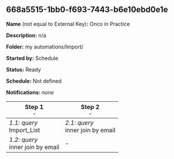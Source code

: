 ## 668a5515-1bb0-f693-7443-b6e10ebd0e1e

**Name** (not equal to External Key)**:** Onco in Practice

**Description:** n/a

**Folder:** my automations/Import/

**Started by:** Schedule

**Status:** Ready

**Schedule:** Not defined

**Notifications:** _none_


| Step 1<br>_<small>-</small>_ | Step 2<br>_<small>-</small>_ |
| --- | --- |
| _1.1: query_<br>Import_List | _2.1: query_<br>inner join by email |
| _1.2: query_<br>inner join by email | - |
